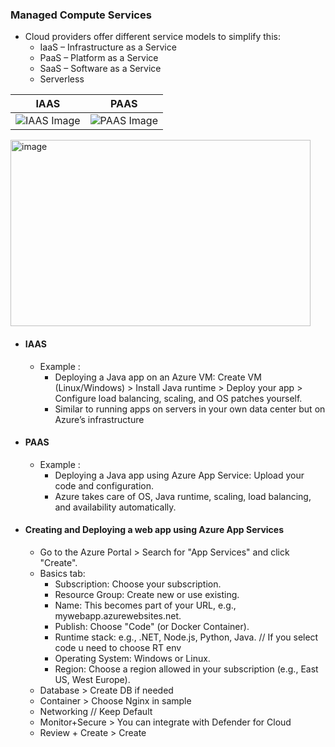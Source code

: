### Managed Compute Services

- Cloud providers offer different service models to simplify this:
  - IaaS – Infrastructure as a Service
  - PaaS – Platform as a Service
  - SaaS – Software as a Service
  - Serverless

| IAAS                                  | PAAS                                  |
|---------------------------------------|---------------------------------------|
| ![IAAS Image](https://github.com/user-attachments/assets/e1c82139-385f-43a4-a504-b270b1bca34e)| ![PAAS Image](https://github.com/user-attachments/assets/eb59bf2b-eef8-414f-861d-6704a2ccc4fc) |

<img width="480" height="298" alt="image" src="https://github.com/user-attachments/assets/87fe49c4-ac32-4bb5-bc5f-914b87d5225f" />


- #### IAAS
  - Example :
    - Deploying a Java app on an Azure VM: Create VM (Linux/Windows) > Install Java runtime > Deploy your app > Configure load balancing, scaling, and OS patches yourself.
    - Similar to running apps on servers in your own data center but on Azure’s infrastructure

- #### PAAS
  - Example :
    - Deploying a Java app using Azure App Service: Upload your code and configuration.
    - Azure takes care of OS, Java runtime, scaling, load balancing, and availability automatically. 


- #### Creating and Deploying a web app using Azure App Services
  - Go to the Azure Portal > Search for "App Services" and click "Create".
  - Basics tab:
    - Subscription: Choose your subscription.
    - Resource Group: Create new or use existing.
    - Name: This becomes part of your URL, e.g., mywebapp.azurewebsites.net.
    - Publish: Choose "Code" (or Docker Container).
    - Runtime stack: e.g., .NET, Node.js, Python, Java. // If you select code u need to choose RT env
    - Operating System: Windows or Linux.
    - Region: Choose a region allowed in your subscription (e.g., East US, West Europe). 
  - Database > Create DB if needed
  - Container > Choose Nginx in sample
  - Networking // Keep Default
  - Monitor+Secure > You can integrate with Defender for Cloud
  - Review + Create > Create  

